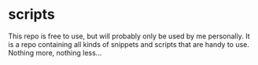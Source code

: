 # scripts
This repo is free to use, but will probably only be used by me personally.
It is a repo containing all kinds of snippets and scripts that are handy to use.
Nothing more, nothing less...
